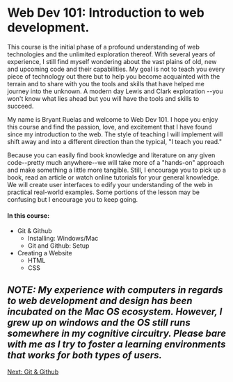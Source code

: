 # Web Dev 101: Introduction to web development.
This course is the initial phase of a profound understanding of web
technologies and the unlimited exploration thereof. With several years
of experience, I still find myself wondering about the vast plains of
old, new and upcoming code and their capabilities. My goal is not to teach
you every piece of technology out there but to help you become acquainted 
with the terrain and to share with you the tools and skills that have helped 
me journey into the unknown. A modern day Lewis and Clark exploration
--you won't know what lies ahead but you will have the tools and skills to succeed.

My name is Bryant Ruelas and welcome to Web Dev 101. I hope you enjoy this
course and find the passion, love, and excitement that I have found since 
my introduction to the web. The style of teaching I will implement will shift 
away and into a different direction than the typical, "I teach you read." 

Because you can easily find book knowledge and literature on any given 
code--pretty much anywhere--we will take more of a "hands-on" approach 
and make something a little more tangible. Still, I encourage you to pick 
up a book, read an article or watch online tutorials for your general knowledge.
We will create user interfaces to edify your understanding of the web 
in practical real-world examples. Some portions of the lesson may be confusing 
but I encourage you to keep going. 

#### In this course:

- Git & Github
  - Installing: Windows/Mac
  - Git and Github: Setup
- Creating a Website
  - HTML
  - CSS

*NOTE: My experience with computers in regards to web development and design
has been incubated on the Mac OS ecosystem. However, I grew up on windows
and the OS still runs somewhere in my cognitive circuitry. Please bare with me as I
try to foster a learning environments that works for both types of users.*
---

[Next: Git & Github](./Git&Github/)

